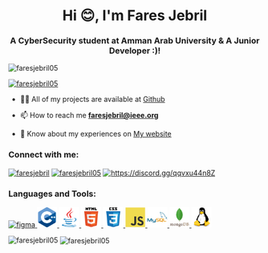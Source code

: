<h1 align="center">Hi 😊, I'm Fares Jebril</h1>
<h3 align="center">A CyberSecurity student at Amman Arab University & A Junior Developer :)!</h3>

<p align="left"> <img src="https://komarev.com/ghpvc/?username=faresjebril05&label=Profile%20views&color=0e75b6&style=flat" alt="faresjebril05" /> </p>

<p align="left"> <a href="https://github.com/ryo-ma/github-profile-trophy"><img src="https://github-profile-trophy.vercel.app/?username=faresjebril05" alt="faresjebril05" /></a> </p>

- 👨‍💻 All of my projects are available at [Github](https://github.com/faresjebril05)

- 📫 How to reach me **faresjebril@ieee.org**

- 📄 Know about my experiences on [My website](https://www.faresjebril.dev/resume)

<h3 align="left">Connect with me:</h3>
<p align="left">
<a href="https://linkedin.com/in/faresjebril" target="blank"><img align="center" src="https://raw.githubusercontent.com/rahuldkjain/github-profile-readme-generator/master/src/images/icons/Social/linked-in-alt.svg" alt="faresjebril" height="30" width="40" /></a>
<a href="https://instagram.com/faresjebril05" target="blank"><img align="center" src="https://raw.githubusercontent.com/rahuldkjain/github-profile-readme-generator/master/src/images/icons/Social/instagram.svg" alt="faresjebril05" height="30" width="40" /></a>
<a href="https://discord.gg/https://discord.gg/qqvxu44n8Z" target="blank"><img align="center" src="https://raw.githubusercontent.com/rahuldkjain/github-profile-readme-generator/master/src/images/icons/Social/discord.svg" alt="https://discord.gg/qqvxu44n8Z" height="30" width="40" /></a>
</p>

<h3 align="left">Languages and Tools:</h3>
<p align="left">
      <a href="https://www.figma.com/" target="_blank" rel="noreferrer">
        <img
          src="https://www.vectorlogo.zone/logos/figma/figma-icon.svg"
          alt="figma"
          width="40"
          height="40"
        />
      </a>
      <a href="https://www.w3schools.com/cpp/" target="_blank" rel="noreferrer">
        <img
          src="https://raw.githubusercontent.com/devicons/devicon/master/icons/cplusplus/cplusplus-original.svg"
          alt="cplusplus"
          width="40"
          height="40"
        />
      </a>
      <a href="https://www.java.com" target="_blank" rel="noreferrer">
        <img
          src="https://raw.githubusercontent.com/devicons/devicon/master/icons/java/java-original.svg"
          alt="java"
          width="40"
          height="40"
        />
      </a>
      <a href="https://www.w3.org/html/" target="_blank" rel="noreferrer">
        <img
          src="https://raw.githubusercontent.com/devicons/devicon/master/icons/html5/html5-original-wordmark.svg"
          alt="html5"
          width="40"
          height="40"
        />
      </a>
      <a href="https://www.w3schools.com/css/" target="_blank" rel="noreferrer">
        <img
          src="https://raw.githubusercontent.com/devicons/devicon/master/icons/css3/css3-original-wordmark.svg"
          alt="css3"
          width="40"
          height="40"
        />
      </a>
      <a
        href="https://developer.mozilla.org/en-US/docs/Web/JavaScript"
        target="_blank"
        rel="noreferrer"
      >
        <img
          src="https://raw.githubusercontent.com/devicons/devicon/master/icons/javascript/javascript-original.svg"
          alt="javascript"
          width="40"
          height="40"
        />
      </a>
      <a href="https://www.mysql.com/" target="_blank" rel="noreferrer">
        <img
          src="https://raw.githubusercontent.com/devicons/devicon/master/icons/mysql/mysql-original-wordmark.svg"
          alt="mysql"
          width="40"
          height="40"
        />
      </a>
      <a href="https://www.mongodb.com/" target="_blank" rel="noreferrer">
        <img
          src="https://raw.githubusercontent.com/devicons/devicon/master/icons/mongodb/mongodb-original-wordmark.svg"
          alt="mongodb"
          width="40"
          height="40"
        />
      </a>
      <a href="https://www.linux.org/" target="_blank" rel="noreferrer">
        <img
          src="https://raw.githubusercontent.com/devicons/devicon/master/icons/linux/linux-original.svg"
          alt="linux"
          width="40"
          height="40"
        />
      </a>
    </p>

<p><img align="left" src="https://github-readme-stats.vercel.app/api/top-langs?username=faresjebril05&show_icons=true&locale=en&layout=compact" alt="faresjebril05" /></p>

<p>&nbsp;<img align="center" src="https://github-readme-stats.vercel.app/api?username=faresjebril05&show_icons=true&locale=en" alt="faresjebril05" /></p>
